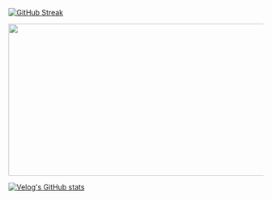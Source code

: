 [![GitHub Streak](https://streak-stats.demolab.com?user=gkdudans&theme=vue&card_height=236)](https://git.io/streak-stats)

<a href="https://github.com/devxb/gitanimals">
  <img
    src="https://render.gitanimals.org/farms/gkdudans"
    width="600"
    height="300"
  />
</a>

[![Velog's GitHub stats](https://velog-readme-stats.vercel.app/api?name=ansgkdud)](https://github.com/gkdudans/velog-readme-stats)
